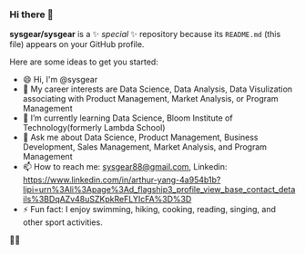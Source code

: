 ### Hi there 👋


**sysgear/sysgear** is a ✨ _special_ ✨ repository because its `README.md` (this file) appears on your GitHub profile.

Here are some ideas to get you started:

- 😄 Hi, I'm @sysgear
- 👯 My career interests are Data Science, Data Analysis, Data Visulization associating with Product Management, Market Analysis, or Program Management
- 🌱 I’m currently learning Data Science, Bloom Institute of Technology(formerly Lambda School)
- 💬 Ask me about Data Science, Product Management, Business Development, Sales Management, Market Analysis, and Program Management
- 📫 How to reach me: sysgear88@gmail.com, Linkedin: https://www.linkedin.com/in/arthur-yang-4a954b1b?lipi=urn%3Ali%3Apage%3Ad_flagship3_profile_view_base_contact_details%3BDqAZv48uSZKpkReFLYIcFA%3D%3D
- ⚡ Fun fact: I enjoy swimming, hiking, cooking, reading, singing, and other sport activities.

👯😄
